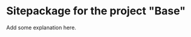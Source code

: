 Sitepackage for the project "Base"
==============================================================

Add some explanation here.
